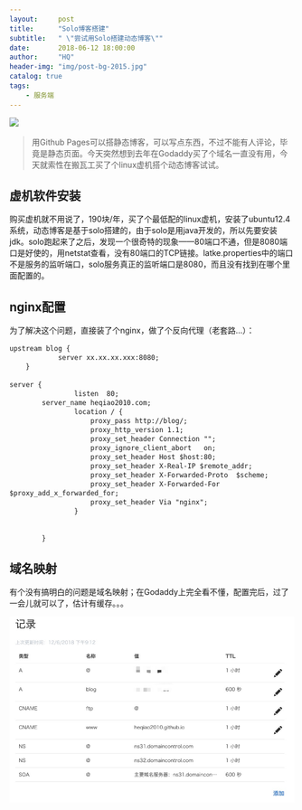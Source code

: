 ```yaml
---
layout:     post
title:      "Solo博客搭建"
subtitle:   " \"尝试用Solo搭建动态博客\""
date:       2018-06-12 18:00:00
author:     "HQ"
header-img: "img/post-bg-2015.jpg"
catalog: true
tags:
    - 服务端
---
```


![](https://img.hacpai.com/bing/20180329.jpg?imageView2/1/w/960/h/520/interlace/1/q/10) 

>用Github Pages可以搭静态博客，可以写点东西，不过不能有人评论，毕竟是静态页面。今天突然想到去年在Godaddy买了个域名一直没有用，今天就索性在搬瓦工买了个linux虚机搭个动态博客试试。

## 虚机软件安装
购买虚机就不用说了，190块/年，买了个最低配的linux虚机，安装了ubuntu12.4系统，动态博客是基于solo搭建的，由于solo是用java开发的，所以先要安装jdk。solo跑起来了之后，发现一个很奇特的现象——80端口不通，但是8080端口是好使的，用netstat查看，没有80端口的TCP链接。latke.properties中的端口不是服务的监听端口，solo服务真正的监听端口是8080，而且没有找到在哪个里面配置的。

## nginx配置
为了解决这个问题，直接装了个nginx，做了个反向代理（老套路...）：
```
upstream blog {
            server xx.xx.xx.xxx:8080;
    }

server {
                listen  80;
        server_name heqiao2010.com;
                location / {
                    proxy_pass http://blog/;
                    proxy_http_version 1.1;
                    proxy_set_header Connection "";
                    proxy_ignore_client_abort   on;
                    proxy_set_header Host $host:80;
                    proxy_set_header X-Real-IP $remote_addr;
                    proxy_set_header X-Forwarded-Proto  $scheme;
                    proxy_set_header X-Forwarded-For $proxy_add_x_forwarded_for;
                    proxy_set_header Via "nginx";
                }


        }
```

## 域名映射
有个没有搞明白的问题是域名映射；在Godaddy上完全看不懂，配置完后，过了一会儿就可以了，估计有缓存。。。

![域名映射](https://raw.githubusercontent.com/heqiao2010/heqiao2010.github.io/master/img/dns.jpg "dns")

